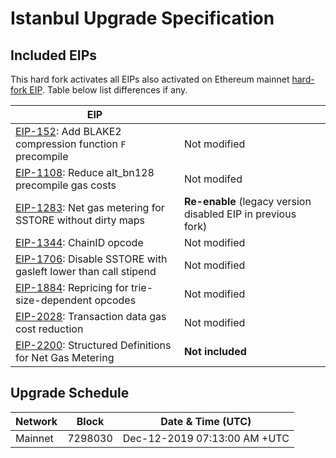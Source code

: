 # Istanbul Upgrade Specification

## Included EIPs

This hard fork activates all EIPs also activated on Ethereum mainnet [hard-fork EIP](https://eips.ethereum.org/EIPS/eip-1679).
Table below list differences if any.

| EIP |  |
| - | - |
| [EIP-152](https://eips.ethereum.org/EIPS/eip-152): Add BLAKE2 compression function `F` precompile | Not modified
| [EIP-1108](https://eips.ethereum.org/EIPS/eip-1108): Reduce alt_bn128 precompile gas costs | Not modifed
| [EIP-1283](https://eips.ethereum.org/EIPS/eip-1283): Net gas metering for SSTORE without dirty maps | **Re-enable** (legacy version disabled EIP in previous fork) |
| [EIP-1344](https://eips.ethereum.org/EIPS/eip-1344): ChainID opcode | Not modified
| [EIP-1706](https://eips.ethereum.org/EIPS/eip-1706): Disable SSTORE with gasleft lower than call stipend | Not modified
| [EIP-1884](https://eips.ethereum.org/EIPS/eip-1884): Repricing for trie-size-dependent opcodes | Not modified
| [EIP-2028](https://eips.ethereum.org/EIPS/eip-2028): Transaction data gas cost reduction | Not modified
| [EIP-2200](https://eips.ethereum.org/EIPS/eip-2200): Structured Definitions for Net Gas Metering | **Not included**

## Upgrade Schedule

| Network | Block   | Date & Time (UTC)             | 
| ------- | ------- | ----------------------------- | 
| Mainnet | 7298030 | Dec-12-2019 07:13:00 AM +UTC  | 


